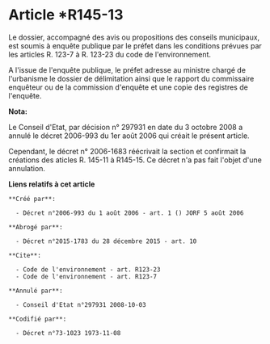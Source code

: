 # Article *R145-13

Le dossier, accompagné des avis ou propositions des conseils municipaux, est soumis à enquête publique par le préfet dans les
conditions prévues par les articles R. 123-7 à R. 123-23 du code de l'environnement. 

A l'issue de l'enquête publique, le préfet adresse au ministre chargé de l'urbanisme le dossier de délimitation ainsi que le
rapport du commissaire enquêteur ou de la commission d'enquête et une copie des registres de l'enquête.

**Nota:**

Le Conseil d'Etat, par décision n° 297931 en date du 3 octobre 2008 a annulé le décret 2006-993 du 1er août 2006 qui créait
le présent article.

Cependant, le décret n° 2006-1683 réécrivait la section  et confirmait la créations des aticles R. 145-11 à R145-15. Ce
décret n'a pas fait l'objet d'une annulation.

**Liens relatifs à cet article**

	**Créé par**:

	  - Décret n°2006-993 du 1 août 2006 - art. 1 () JORF 5 août 2006

	**Abrogé par**:

	  - Décret n°2015-1783 du 28 décembre 2015 - art. 10

	**Cite**:

	  - Code de l'environnement - art. R123-23
	  - Code de l'environnement - art. R123-7

	**Annulé par**:

	  - Conseil d'Etat n°297931 2008-10-03

	**Codifié par**:

	  - Décret n°73-1023 1973-11-08
